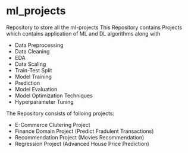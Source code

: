 # ml_projects
Repository to store all the ml-projects
This Repository contains Projects which contains application of ML and DL algorithms along with
- Data Preprocessing
- Data Cleaning
- EDA
- Data Scaling
- Train-Test Split
- Model Training
- Prediction
- Model Evaluation
- Model Optimization Techniques
- Hyperparameter Tuning

The Repository consists of folloing projects:

- E-Commerce Clutering Project
- Finance Domain Project (Predict Fradulent Transactions)
- Recommendation Project (Movies Recommendation)
- Regression Project (Advanced House Price Prediction)
